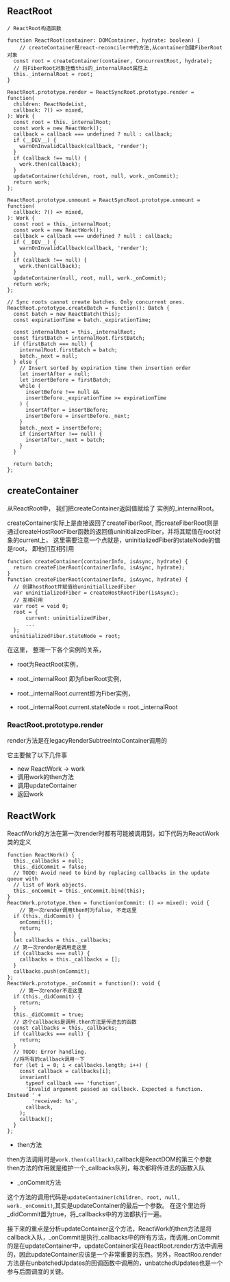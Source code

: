 ## ReactRoot

```
/ ReactRoot构造函数

function ReactRoot(container: DOMContainer, hydrate: boolean) {
    // createContainer是react-reconciler中的方法,从container创建FiberRoot对象
  const root = createContainer(container, ConcurrentRoot, hydrate);
  // 将FiberRoot对象挂载this的_internalRoot属性上
  this._internalRoot = root;
}

ReactRoot.prototype.render = ReactSyncRoot.prototype.render = function(
  children: ReactNodeList,
  callback: ?() => mixed,
): Work {
  const root = this._internalRoot;
  const work = new ReactWork();
  callback = callback === undefined ? null : callback;
  if (__DEV__) {
    warnOnInvalidCallback(callback, 'render');
  }
  if (callback !== null) {
    work.then(callback);
  }
  updateContainer(children, root, null, work._onCommit);
  return work;
};

ReactRoot.prototype.unmount = ReactSyncRoot.prototype.unmount = function(
  callback: ?() => mixed,
): Work {
  const root = this._internalRoot;
  const work = new ReactWork();
  callback = callback === undefined ? null : callback;
  if (__DEV__) {
    warnOnInvalidCallback(callback, 'render');
  }
  if (callback !== null) {
    work.then(callback);
  }
  updateContainer(null, root, null, work._onCommit);
  return work;
};

// Sync roots cannot create batches. Only concurrent ones.
ReactRoot.prototype.createBatch = function(): Batch {
  const batch = new ReactBatch(this);
  const expirationTime = batch._expirationTime;

  const internalRoot = this._internalRoot;
  const firstBatch = internalRoot.firstBatch;
  if (firstBatch === null) {
    internalRoot.firstBatch = batch;
    batch._next = null;
  } else {
    // Insert sorted by expiration time then insertion order
    let insertAfter = null;
    let insertBefore = firstBatch;
    while (
      insertBefore !== null &&
      insertBefore._expirationTime >= expirationTime
    ) {
      insertAfter = insertBefore;
      insertBefore = insertBefore._next;
    }
    batch._next = insertBefore;
    if (insertAfter !== null) {
      insertAfter._next = batch;
    }
  }

  return batch;
};
```

## createContainer
从ReactRoot中， 我们把createContainer返回值赋给了 实例的_internalRoot。

createContainer实际上是直接返回了createFiberRoot, 而createFiberRoot则是通过createHostRootFiber函数的返回值uninitializedFiber，并将其赋值在root对象的current上， 这里需要注意一个点就是，uninitializedFiber的stateNode的值是root， 即他们互相引用

```
function createContainer(containerInfo, isAsync, hydrate) {
  return createFiberRoot(containerInfo, isAsync, hydrate);
}
function createFiberRoot(containerInfo, isAsync, hydrate) {
  // 创建hostRoot并赋值给uninitiallizedFiber
  var uninitializedFiber = createHostRootFiber(isAsync);
  // 互相引用
  var root = void 0;
  root = {
      current: uninitializedFiber,
      ...
  };
 uninitializedFiber.stateNode = root; 
```

在这里， 整理一下各个实例的关系， 

 - root为ReactRoot实例，

- root._internalRoot 即为fiberRoot实例，

- root._internalRoot.current即为Fiber实例，

- root._internalRoot.current.stateNode = root._internalRoot

### ReactRoot.prototype.render 

render方法是在legacyRenderSubtreeIntoContainer调用的

它主要做了以下几件事

- new ReactWork -> work
- 调用work的then方法
- 调用updateContainer
- 返回work


## ReactWork

ReactWork的方法在第一次render时都有可能被调用到，如下代码为ReactWork类的定义

```
function ReactWork() {
  this._callbacks = null;
  this._didCommit = false;
  // TODO: Avoid need to bind by replacing callbacks in the update queue with
  // list of Work objects.
  this._onCommit = this._onCommit.bind(this);
}
ReactWork.prototype.then = function(onCommit: () => mixed): void {
    // 第一次render调用then时为false, 不走这里
  if (this._didCommit) { 
    onCommit();
    return;
  }
  let callbacks = this._callbacks;
  // 第一次render是调用走这里
  if (callbacks === null) {
    callbacks = this._callbacks = [];
  }
  callbacks.push(onCommit);
};
ReactWork.prototype._onCommit = function(): void {
    // 第一次render不走这里
  if (this._didCommit) {
    return;
  }
  this._didCommit = true;
  // 这个callbacks是调用.then方法是传进去的函数
  const callbacks = this._callbacks;
  if (callbacks === null) {
    return;
  }
  // TODO: Error handling.
  //将所有的callback调用一下
  for (let i = 0; i < callbacks.length; i++) {
    const callback = callbacks[i];
    invariant(
      typeof callback === 'function',
      'Invalid argument passed as callback. Expected a function. Instead ' +
        'received: %s',
      callback,
    );
    callback();
  }
};

```


- then方法

then方法调用时是```work.then(callback)```,callback是ReactDOM的第三个参数
then方法的作用就是维护一个_callbacks队列，每次都将传进去的函数入队
- _onCommit方法

这个方法的调用代码是```updateContainer(children, root, null, work._onCommit)```,其实是updateContainer的最后一个参数。
在这个里边将_didCommit置为true，将_callbacks中的方法都执行一遍。


接下来的重点是分析updateContainer这个方法，ReactWork的then方法是将callback入队，_onCommit是执行_callbacks中的所有方法，而调用_onCommit的是在updateContainer中，updateContainer实在ReactRoot.render方法中调用的，因此updateContainer应该是一个非常重要的东西。另外，ReactRoo.render方法是在unbatchedUpdates的回调函数中调用的，unbatchedUpdates也是一个参与后面调度的关键。